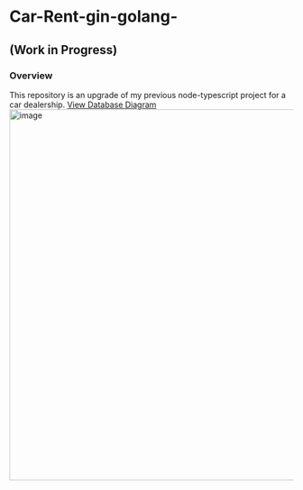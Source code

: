 # Car-Rent-gin-golang-

## (Work in Progress)

### Overview

This repository is an upgrade of my previous node-typescript project for a car dealership.
[View Database Diagram](https://dbdiagram.io/d/car-rent-go-65ad8309ac844320ae6349d4)
<img width="659" alt="image" src="https://github.com/Marcosxx1/Car-Rent-gin-golang-/assets/37447545/0bb4f347-af1e-4f5d-b487-25b162eb0235">

